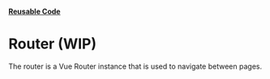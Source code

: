 #### [Reusable Code](/reusable-code.md)

# Router (WIP)

The router is a Vue Router instance that is used to navigate between pages.
